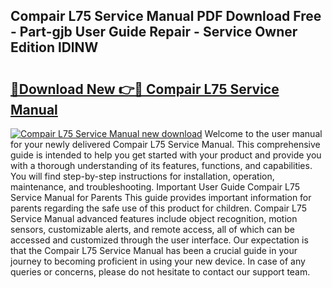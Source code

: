 ## Compair L75 Service Manual PDF Download Free - Part-gjb User Guide Repair - Service Owner Edition lDlNW

# <h2><a href="http://bc39214.oget.top/?id=Compair+L75+Service+Manual">🔗Download New 👉🔴 Compair L75 Service Manual</a></h2>

[![Compair L75 Service Manual new download](https://i.imgur.com/5g1atiW.png)](http://bc39214.oget.top/?id=Compair+L75+Service+Manual)
Welcome to the user manual for your newly delivered Compair L75 Service Manual. This comprehensive guide is intended to help you get started with your product and provide you with a thorough understanding of its features, functions, and capabilities. You will find step-by-step instructions for installation, operation, maintenance, and troubleshooting. Important User Guide Compair L75 Service Manual for Parents This guide provides important information for parents regarding the safe use of this product for children. Compair L75 Service Manual advanced features include object recognition, motion sensors, customizable alerts, and remote access, all of which can be accessed and customized through the user interface. Our expectation is that the Compair L75 Service Manual has been a crucial guide in your journey to becoming proficient in using your new device. In case of any queries or concerns, please do not hesitate to contact our support team.
